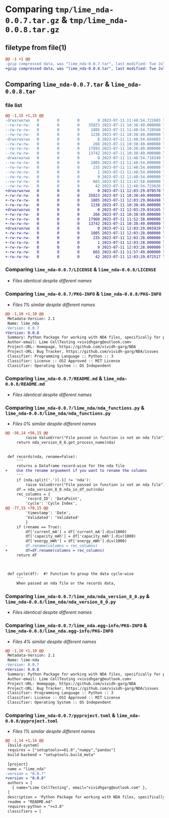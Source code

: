 # Comparing `tmp/lime_nda-0.0.7.tar.gz` & `tmp/lime_nda-0.0.8.tar.gz`

## filetype from file(1)

```diff
@@ -1 +1 @@
-gzip compressed data, was "lime_nda-0.0.7.tar", last modified: Tue Jul 11 11:48:54 2023, max compression
+gzip compressed data, was "lime_nda-0.0.8.tar", last modified: Tue Jul 11 12:03:29 2023, max compression
```

## Comparing `lime_nda-0.0.7.tar` & `lime_nda-0.0.8.tar`

### file list

```diff
@@ -1,15 +1,15 @@
-drwxrwxrwx   0        0        0        0 2023-07-11 11:48:54.722603 lime_nda-0.0.7/
--rw-rw-rw-   0        0        0    35823 2023-07-11 10:38:49.000000 lime_nda-0.0.7/LICENSE
--rw-rw-rw-   0        0        0     1805 2023-07-11 11:48:54.720560 lime_nda-0.0.7/PKG-INFO
--rw-rw-rw-   0        0        0     1238 2023-07-11 10:38:49.000000 lime_nda-0.0.7/README.md
-drwxrwxrwx   0        0        0        0 2023-07-11 11:48:54.684883 lime_nda-0.0.7/lime_nda/
--rw-rw-rw-   0        0        0      266 2023-07-11 10:38:49.000000 lime_nda-0.0.7/lime_nda/__init__.py
--rw-rw-rw-   0        0        0    17893 2023-07-11 10:38:49.000000 lime_nda-0.0.7/lime_nda/nda_functions.py
--rw-rw-rw-   0        0        0    13742 2023-07-11 10:38:49.000000 lime_nda-0.0.7/lime_nda/nda_version_8_0.py
-drwxrwxrwx   0        0        0        0 2023-07-11 11:48:54.716549 lime_nda-0.0.7/lime_nda.egg-info/
--rw-rw-rw-   0        0        0     1805 2023-07-11 11:48:54.000000 lime_nda-0.0.7/lime_nda.egg-info/PKG-INFO
--rw-rw-rw-   0        0        0      235 2023-07-11 11:48:54.000000 lime_nda-0.0.7/lime_nda.egg-info/SOURCES.txt
--rw-rw-rw-   0        0        0        1 2023-07-11 11:48:54.000000 lime_nda-0.0.7/lime_nda.egg-info/dependency_links.txt
--rw-rw-rw-   0        0        0        9 2023-07-11 11:48:54.000000 lime_nda-0.0.7/lime_nda.egg-info/top_level.txt
--rw-rw-rw-   0        0        0      665 2023-07-11 11:47:58.000000 lime_nda-0.0.7/pyproject.toml
--rw-rw-rw-   0        0        0       42 2023-07-11 11:48:54.723626 lime_nda-0.0.7/setup.cfg
+drwxrwxrwx   0        0        0        0 2023-07-11 12:03:29.070570 lime_nda-0.0.8/
+-rw-rw-rw-   0        0        0    35823 2023-07-11 10:38:49.000000 lime_nda-0.0.8/LICENSE
+-rw-rw-rw-   0        0        0     1805 2023-07-11 12:03:29.068498 lime_nda-0.0.8/PKG-INFO
+-rw-rw-rw-   0        0        0     1238 2023-07-11 10:38:49.000000 lime_nda-0.0.8/README.md
+drwxrwxrwx   0        0        0        0 2023-07-11 12:03:29.034165 lime_nda-0.0.8/lime_nda/
+-rw-rw-rw-   0        0        0      266 2023-07-11 10:38:49.000000 lime_nda-0.0.8/lime_nda/__init__.py
+-rw-rw-rw-   0        0        0    17960 2023-07-11 11:52:38.000000 lime_nda-0.0.8/lime_nda/nda_functions.py
+-rw-rw-rw-   0        0        0    13742 2023-07-11 10:38:49.000000 lime_nda-0.0.8/lime_nda/nda_version_8_0.py
+drwxrwxrwx   0        0        0        0 2023-07-11 12:03:29.065929 lime_nda-0.0.8/lime_nda.egg-info/
+-rw-rw-rw-   0        0        0     1805 2023-07-11 12:03:28.000000 lime_nda-0.0.8/lime_nda.egg-info/PKG-INFO
+-rw-rw-rw-   0        0        0      235 2023-07-11 12:03:28.000000 lime_nda-0.0.8/lime_nda.egg-info/SOURCES.txt
+-rw-rw-rw-   0        0        0        1 2023-07-11 12:03:28.000000 lime_nda-0.0.8/lime_nda.egg-info/dependency_links.txt
+-rw-rw-rw-   0        0        0        9 2023-07-11 12:03:28.000000 lime_nda-0.0.8/lime_nda.egg-info/top_level.txt
+-rw-rw-rw-   0        0        0      665 2023-07-11 11:57:49.000000 lime_nda-0.0.8/pyproject.toml
+-rw-rw-rw-   0        0        0       42 2023-07-11 12:03:29.072517 lime_nda-0.0.8/setup.cfg
```

### Comparing `lime_nda-0.0.7/LICENSE` & `lime_nda-0.0.8/LICENSE`

 * *Files identical despite different names*

### Comparing `lime_nda-0.0.7/PKG-INFO` & `lime_nda-0.0.8/PKG-INFO`

 * *Files 1% similar despite different names*

```diff
@@ -1,10 +1,10 @@
 Metadata-Version: 2.1
 Name: lime_nda
-Version: 0.0.7
+Version: 0.0.8
 Summary: Python Package for working with NDA files, specifically for people at Lime.AI
 Author-email: Lime CellTesting <vividhgarg@outlook.com>
 Project-URL: Homepage, https://github.com/vividh-garg/NDA
 Project-URL: Bug Tracker, https://github.com/vividh-garg/NDA/issues
 Classifier: Programming Language :: Python :: 3
 Classifier: License :: OSI Approved :: MIT License
 Classifier: Operating System :: OS Independent
```

### Comparing `lime_nda-0.0.7/README.md` & `lime_nda-0.0.8/README.md`

 * *Files identical despite different names*

### Comparing `lime_nda-0.0.7/lime_nda/nda_functions.py` & `lime_nda-0.0.8/lime_nda/nda_functions.py`

 * *Files 0% similar despite different names*

```diff
@@ -56,14 +56,15 @@
         raise ValueError("File passed in function is not an nda file")
     return nda_version_8_0.get_process_name(nda)
 
 
 def records(nda, rename=False):
     '''
     returns a Dataframe record-wise for the nda file
+    Use the rename arguement if you want to rename the columns
     '''
     if (nda.split('.')[-1] != 'nda'):
         raise ValueError("File passed in function is not an nda file")
     df = nda_version_8_0.nda_in_df_out(nda)
     rec_columns = {
         'record_ID': 'DataPoint',
         'cycle': 'Cycle Index',
@@ -77,15 +78,15 @@
         'timestamp': 'Date',
         'Validated': 'Validated'
         }
     if (rename == True):
         df['current_mA'] = df['current_mA'].div(1000)
         df['capacity_mAh'] = df['capacity_mAh'].div(1000)
         df['energy_mWh'] = df['energy_mWh'].div(1000)
-        df.rename(columns = rec_columns)
+        df=df.rename(columns = rec_columns)
     return df
 
 
 
 def cycle(df):  #! Function to group the data cycle-wise
     '''
     When passed an nda file or the records data,
```

### Comparing `lime_nda-0.0.7/lime_nda/nda_version_8_0.py` & `lime_nda-0.0.8/lime_nda/nda_version_8_0.py`

 * *Files identical despite different names*

### Comparing `lime_nda-0.0.7/lime_nda.egg-info/PKG-INFO` & `lime_nda-0.0.8/lime_nda.egg-info/PKG-INFO`

 * *Files 4% similar despite different names*

```diff
@@ -1,10 +1,10 @@
 Metadata-Version: 2.1
 Name: lime-nda
-Version: 0.0.7
+Version: 0.0.8
 Summary: Python Package for working with NDA files, specifically for people at Lime.AI
 Author-email: Lime CellTesting <vividhgarg@outlook.com>
 Project-URL: Homepage, https://github.com/vividh-garg/NDA
 Project-URL: Bug Tracker, https://github.com/vividh-garg/NDA/issues
 Classifier: Programming Language :: Python :: 3
 Classifier: License :: OSI Approved :: MIT License
 Classifier: Operating System :: OS Independent
```

### Comparing `lime_nda-0.0.7/pyproject.toml` & `lime_nda-0.0.8/pyproject.toml`

 * *Files 1% similar despite different names*

```diff
@@ -1,14 +1,14 @@
 [build-system]
 requires = ["setuptools>=61.0","numpy","pandas"]
 build-backend = "setuptools.build_meta"
 
 [project]
 name = "lime_nda"
-version = "0.0.7"
+version = "0.0.8"
 authors = [
   { name="Lime CellTesting", email="vividhgarg@outlook.com" },
 ]
 description = 'Python Package for working with NDA files, specifically for people at Lime.AI' 
 readme = "README.md"
 requires-python = ">=3.8"
 classifiers = [
```

